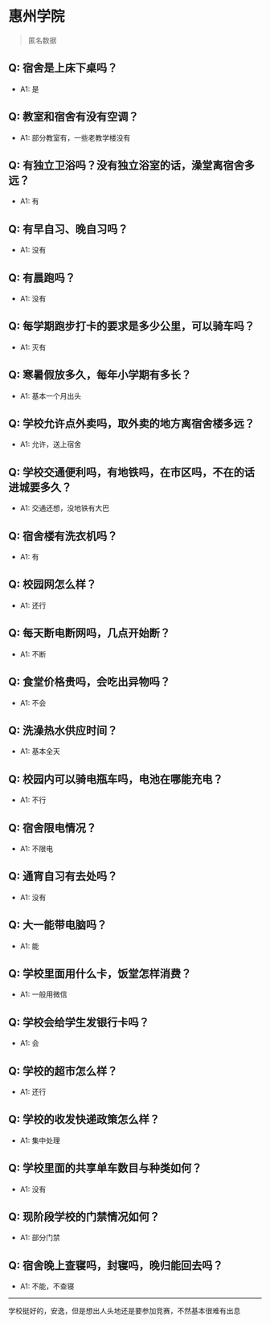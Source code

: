 # 惠州学院
> 匿名数据
## Q: 宿舍是上床下桌吗？
- A1: 是
## Q: 教室和宿舍有没有空调？
- A1: 部分教室有，一些老教学楼没有
## Q: 有独立卫浴吗？没有独立浴室的话，澡堂离宿舍多远？
- A1: 有
## Q: 有早自习、晚自习吗？
- A1: 没有
## Q: 有晨跑吗？
- A1: 没有
## Q: 每学期跑步打卡的要求是多少公里，可以骑车吗？
- A1: 灭有
## Q: 寒暑假放多久，每年小学期有多长？
- A1: 基本一个月出头
## Q: 学校允许点外卖吗，取外卖的地方离宿舍楼多远？
- A1: 允许，送上宿舍
## Q: 学校交通便利吗，有地铁吗，在市区吗，不在的话进城要多久？
- A1: 交通还想，没地铁有大巴
## Q: 宿舍楼有洗衣机吗？
- A1: 有
## Q: 校园网怎么样？
- A1: 还行
## Q: 每天断电断网吗，几点开始断？
- A1: 不断
## Q: 食堂价格贵吗，会吃出异物吗？
- A1: 不会
## Q: 洗澡热水供应时间？
- A1: 基本全天
## Q: 校园内可以骑电瓶车吗，电池在哪能充电？
- A1: 不行
## Q: 宿舍限电情况？
- A1: 不限电
## Q: 通宵自习有去处吗？
- A1: 没有
## Q: 大一能带电脑吗？
- A1: 能
## Q: 学校里面用什么卡，饭堂怎样消费？
- A1: 一般用微信
## Q: 学校会给学生发银行卡吗？
- A1: 会
## Q: 学校的超市怎么样？
- A1: 还行
## Q: 学校的收发快递政策怎么样？
- A1: 集中处理
## Q: 学校里面的共享单车数目与种类如何？
- A1: 没有
## Q: 现阶段学校的门禁情况如何？
- A1: 部分门禁
## Q: 宿舍晚上查寝吗，封寝吗，晚归能回去吗？
- A1: 不能，不查寝
***
学校挺好的，安逸，但是想出人头地还是要参加竞赛，不然基本很难有出息